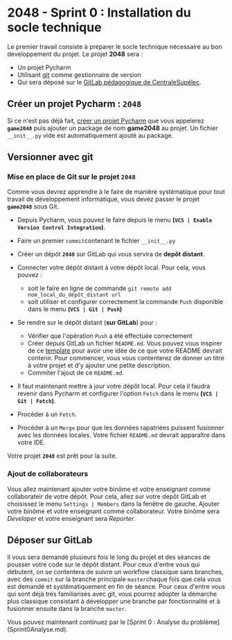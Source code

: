 # 2048 - Sprint 0 : Installation du socle technique


Le premier travail consiste à préparer le socle technique nécessaire au bon developpement du projet. Le projet **2048** sera :

+ Un projet Pycharm 
+ Utilisant [git](https://git-scm.com/) comme gestionnaire de version
+ Qui sera déposé sur le [GitLab pédagogique de CentraleSupélec](https://gitlab-student.centralesupelec.fr/).

## Créer un projet Pycharm : **`2048`**

Si ce n'est pas déjà fait, [créer un projet Pycharm](./pycharm.md) que vous appelerez **`game2048`** puis ajouter un package de nom **game2048** au projet. Un fichier `__init__.py` vide est automatiquement ajouté au package. 

## Versionner avec git

### Mise en place de Git sur le projet **`2048`**

Comme vous devrez apprendre à le faire de manière systématique pour tout travail de développement informatique, vous devez passer le projet **`game2048`** sous Git.

+ Depuis Pycharm, vous pouvez le faire depuis le menu **(`VCS | Enable Version Control Integration`)**.
+ Faire un premier `commit`contenant le fichier `__init__.py`
+  Créer un dépôt **`2048`** sur GitLab qui vous servira de **depôt distant**.
+  Connecter votre dépôt distant à votre dépôt local. Pour cela, vous pouvez :
	+ soit le faire en ligne de commande
			`git remote add nom_local_du_dépôt_distant url `
	+  soit utiliser et configurer  correctement la commande `Push` disponible dans le menu **(`VCS | Git | Push`)**

+ Se rendre sur le dépôt distant (**sur GitLab**) pour :
	+ Vérifier que l'opération `Push` a été effectuée correctement
	+ Créer depuis GitLab un fichier `README.md`. Vous pouvez vous inspirer de ce [template](https://gist.github.com/PurpleBooth/109311bb0361f32d87a2) pour avoir une idée de ce que votre README devrait contenir. Pour commencer, vous vous contenterez de donner un titre à votre projet et d'y ajouter une petite description.
	+ Commiter l'ajout de ce `README.md`.
	
+ Il faut maintenant mettre à jour votre dépôt local. Pour cela il faudra revenir dans Pycharm et configurer l'option `Fetch` dans le menu **(`VCS | Git | Fetch`)**.
+ Procéder à un `Fetch`.
+ Procéder à un `Merge` pour que les données rapatriées puissent fusionner avec les données locales. Votre fichier `README.md` devrait apparaître dans votre IDE.


Votre projet  **`2048`** est prêt pour la suite.


### Ajout de collaborateurs

Vous allez maintenant ajouter votre binôme et votre enseignant comme collaborateir de votre dépôt. Pour cela, allez sur votre depôt GitLab et choisissez le menu `Settings | Members` dans la fenêtre de gauche. Ajouter votre binôme et votre enseignant comme collaborateur. Votre binôme sera *Developer* et votre enseignant sera *Reporter*.


## Déposer sur GitLab

Il vous sera demandé plusieurs fois le long du projet et des séances de pousser votre code sur le dépôt distant. Pour ceux d'entre vous qui débutent, on se contentera de suivre un workflow classique sans branches, avec des `commit` sur la branche principale `master`chaque fois que cela vous est demandé et systématiquement en fin de séance.  Pour ceux d'entre vous qui sont déjà très familiarisés avec git, vous pourrez adopter la démarche plus classique consistant à développer une branche par fonctionnalité et à fusionner ensuite dans la branche `master`.


Vous pouvez maintenant continuez par le [Sprint 0 : Analyse du problème] (Sprint0Analyse.md).